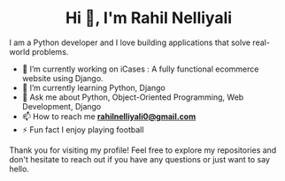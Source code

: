 <h1 align="center">Hi 👋, I'm Rahil Nelliyali</h1>
I am a Python developer and I love building applications that solve real-world problems.

- 🔭 I’m currently working on iCases : A fully functional ecommerce website using Django.
- 🌱 I’m currently learning Python, Django
- 💬 Ask me about Python, Object-Oriented Programming, Web Development, Django
- 📫 How to reach me **rahilnelliyali0@gmail.com**
- ⚡ Fun fact I enjoy playing football 

Thank you for visiting my profile! Feel free to explore my repositories and don't hesitate to reach out if you have any questions or just want to say hello.
